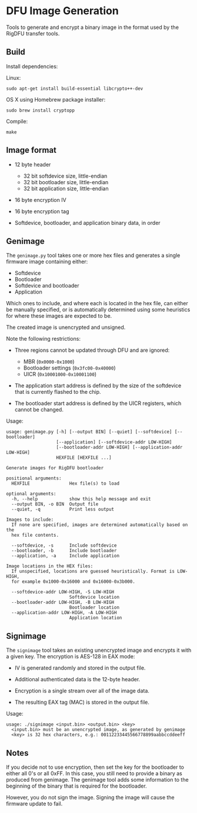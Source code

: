 DFU Image Generation
====================

Tools to generate and encrypt a binary image in the format used by
the RigDFU transfer tools.


Build
-----

Install dependencies:

Linux:

    sudo apt-get install build-essential libcrypto++-dev

OS X using Homebrew package installer:

    sudo brew install cryptopp

Compile:

    make


Image format
------------

* 12 byte header

    * 32 bit softdevice size, little-endian
    * 32 bit bootloader size, little-endian
    * 32 bit application size, little-endian

* 16 byte encryption IV

* 16 byte encryption tag

* Softdevice, bootloader, and application binary data, in order


Genimage
--------

The `genimage.py` tool takes one or more hex files and generates a
single firmware image containing either:

* Softdevice
* Bootloader
* Softdevice and bootloader
* Application

Which ones to include, and where each is located in the hex file, can
either be manually specified, or is automatically determined using some
heuristics for where these images are expected to be.

The created image is unencrypted and unsigned.

Note the following restrictions:

* Three regions cannot be updated through DFU and are ignored:

    * MBR (`0x0000-0x1000`)
    * Bootloader settings (`0x3fc00-0x40000`)
    * UICR (`0x10001000-0x10001100`)

* The application start address is defined by the size of the
  softdevice that is currently flashed to the chip.

* The bootloader start address is defined by the UICR registers, which
  cannot be changed.

Usage:

    usage: genimage.py [-h] [--output BIN] [--quiet] [--softdevice] [--bootloader]
                       [--application] [--softdevice-addr LOW-HIGH]
                       [--bootloader-addr LOW-HIGH] [--application-addr LOW-HIGH]
                       HEXFILE [HEXFILE ...]

    Generate images for RigDFU bootloader

    positional arguments:
      HEXFILE               Hex file(s) to load

    optional arguments:
      -h, --help            show this help message and exit
      --output BIN, -o BIN  Output file
      --quiet, -q           Print less output

    Images to include:
      If none are specified, images are determined automatically based on the
      hex file contents.

      --softdevice, -s      Include softdevice
      --bootloader, -b      Include bootloader
      --application, -a     Include application

    Image locations in the HEX files:
      If unspecified, locations are guessed heuristically. Format is LOW-HIGH,
      for example 0x1000-0x16000 and 0x16000-0x3b000.

      --softdevice-addr LOW-HIGH, -S LOW-HIGH
                            Softdevice location
      --bootloader-addr LOW-HIGH, -B LOW-HIGH
                            Bootloader location
      --application-addr LOW-HIGH, -A LOW-HIGH
                            Application location

Signimage
---------

The `signimage` tool takes an existing unencrypted image and encrypts
it with a given key.  The encryption is AES-128 in EAX mode:

* IV is generated randomly and stored in the output file.

* Additional authenticated data is the 12-byte header.

* Encryption is a single stream over all of the image data.

* The resulting EAX tag (MAC) is stored in the output file.

Usage:

    usage: ./signimage <input.bin> <output.bin> <key>
      <input.bin> must be an unencrypted image, as generated by genimage
      <key> is 32 hex characters, e.g.: 00112233445566778899aabbccddeeff

Notes
---------

If you decide not to use encryption, then set the key for the bootloader to
either all 0's or all 0xFF.  In this case, you still need to provide a binary
as produced from genimage.  The genimage tool adds some information to the
beginning of the binary that is required for the bootloader.

However, you do not sign the image.  Signing the image will cause the firmware update
to fail.
